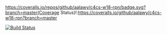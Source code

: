 https://coveralls.io/repos/github/aalawy/c4cs-w18-rpn/badge.svg?branch=master(Coverage Status)!:https://coveralls.io/github/aalawy/c4cs-w18-rpn?branch=master

[![Build Status](https://travis-ci.org/aalawy/c4cs-w18-rpn.svg?branch=master)](https://travis-ci.org/aalawy/c4cs-w18-rpn)

